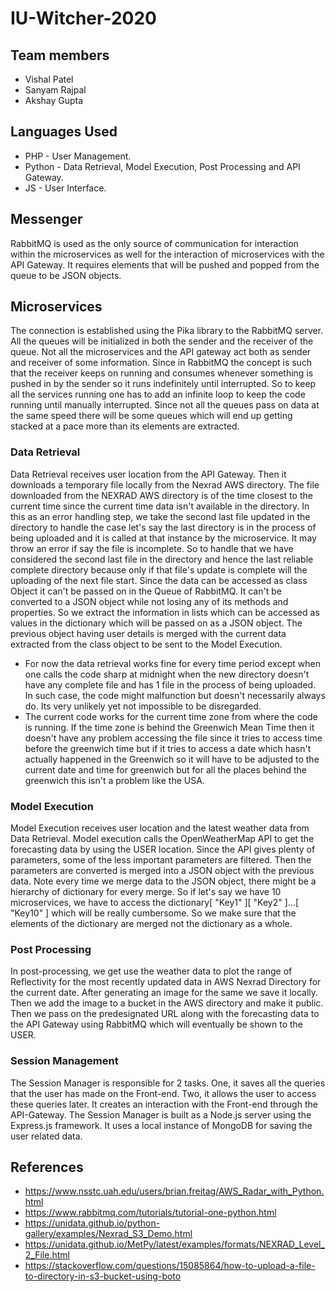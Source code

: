 # IU-Witcher-2020

## Team members
- Vishal Patel
- Sanyam Rajpal
- Akshay Gupta

## Languages Used
* PHP - User Management.
* Python - Data Retrieval, Model Execution, Post Processing and API Gateway.
* JS - User Interface.

## Messenger
RabbitMQ is used as the only source of communication for interaction within the microservices as well for the interaction of microservices with the API Gateway. It requires elements that will be pushed and popped from the queue to be JSON objects.

## Microservices
The connection is established using the Pika library to the RabbitMQ server. All the queues will be initialized in both the sender and the receiver of the queue.
Not all the microservices and the API gateway act both as sender and receiver of some information. Since in RabbitMQ the concept is such that the receiver keeps on running and consumes whenever something is pushed in by the sender so it runs indefinitely until interrupted. So to keep all the services running one has to add an infinite loop to keep the code running until manually interrupted. Since not all the queues pass on data at the same speed there will be some queues which will end up getting stacked at a pace more than its elements are extracted.

### Data Retrieval
Data Retrieval receives user location from the API Gateway. Then it downloads a temporary file locally from the Nexrad AWS directory. The file downloaded from the NEXRAD AWS directory is of the time closest to the current time since the current time data isn't available in the directory. In this as an error handling step, we take the second last file updated in the directory to handle the case let's say the last directory is in the process of being uploaded and it is called at that instance by the microservice. It may throw an error if say the file is incomplete. So to handle that we have considered the second last file in the directory and hence the last reliable complete directory because only if that file's update is complete will the uploading of the next file start. Since the data can be accessed as class Object it can't be passed on in the Queue of RabbitMQ. It can't be converted to a JSON object while not losing any of its methods and properties. So we extract the information in lists which can be accessed as values in the dictionary which will be passed on as a JSON object. The previous object having user details is merged with the current data extracted from the class object to be sent to the Model Execution.
* For now the data retrieval works fine for every time period except when one calls the code sharp at midnight when the new directory doesn't have any complete file and has 1 file in the process of being uploaded. In such case, the code might malfunction but doesn't necessarily always do. Its very unlikely yet not impossible to be disregarded.
* The current code works for the current time zone from where the code is running. If the time zone is behind the Greenwich Mean Time then it doesn't have any problem accessing the file since it tries to access time before the greenwich time but if it tries to access a date which hasn't actually happened in the Greenwich so it will have to be adjusted to the current date and time for greenwich but for all the places behind the greenwich this isn't a problem like the USA.

### Model Execution
Model Execution receives user location and the latest weather data from Data Retrieval. Model execution calls the OpenWeatherMap API to get the forecasting data by using the USER location. Since the API gives plenty of parameters, some of the less important parameters are filtered. Then the parameters are converted is merged into a JSON object with the previous data. Note every time we merge data to the JSON object, there might be a hierarchy of dictionary for every merge. So if let's say we have 10 microservices, we have to access the dictionary[ "Key1" ][ "Key2" ]...[ "Key10" ] which will be really cumbersome. So we make sure that the elements of the dictionary are merged not the dictionary as a whole.

### Post Processing
In post-processing, we get use the weather data to plot the range of Reflectivity for the most recently updated data in AWS Nexrad Directory for the current date. After generating an image for the same we save it locally. Then we add the image to a bucket in the AWS directory and make it public. Then we pass on the predesignated URL along with the forecasting data to the API Gateway using RabbitMQ which will eventually be shown to the USER.

### Session Management
The Session Manager is responsible for 2 tasks. One, it saves all the queries that the user has made on the Front-end. Two, it allows the user to access these queries later. It creates an interaction with the Front-end through the API-Gateway. The Session Manager is built as a Node.js server using the Express.js framework. It uses a local instance of MongoDB for saving the user related data.

## References
* https://www.nsstc.uah.edu/users/brian.freitag/AWS_Radar_with_Python.html
* https://www.rabbitmq.com/tutorials/tutorial-one-python.html
* https://unidata.github.io/python-gallery/examples/Nexrad_S3_Demo.html
* https://unidata.github.io/MetPy/latest/examples/formats/NEXRAD_Level_2_File.html
* https://stackoverflow.com/questions/15085864/how-to-upload-a-file-to-directory-in-s3-bucket-using-boto
